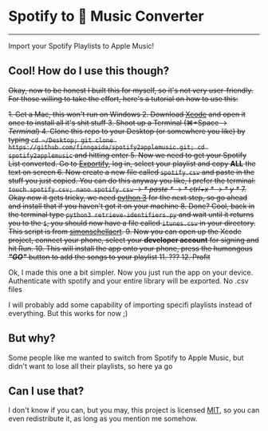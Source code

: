# Spotify to  Music Converter
------
Import your Spotify Playlists to Apple Music!

## Cool! How do I use this though?
~~Okay, now to be honest I built this for myself, so it's not very user-friendly. For those willing to take the effort, here's a tutorial on how to use this:~~

~~1. Get a Mac, this won't run on Windows
2. Download [Xcode](https://itunes.apple.com/de/app/xcode/id497799835?mt=12) and open it once to install all it's shit stuff
3. Shoot up a Terminal (⌘+Space → *Terminal*)
4. Clone this repo to your Desktop (or somewhere you like) by typing `cd ~/Desktop; git clone https://github.com/finngaida/spotify2applemusic.git; cd spotify2applemusic` and hitting enter
5. Now we need to get your Spotify List converted. Go to [Exportify](https://rawgit.com/watsonbox/exportify/master/exportify.html), log in, select your playlist and copy **ALL** the text on screen
6. Now create a new file called `spotify.csv` and paste in the stuff you just copied. You can do this anyway you like, I prefer the terminal: `touch spotify.csv; nano spotify.csv` → _* paste *_ → _* ctrl+x *_ → _* y *_
7. Okay now it gets tricky, we need [python 3](https://www.python.org/downloads/mac-osx/) for the next step, so go ahead and install that if you haven't got it on your machine
8. Done? Cool, back in the terminal type `python3 retrieve-identifiers.py` and wait until it returns you to the `$`, you should now have a file called `itunes.csv` in your directory. This script is from [simonschellaert](https://github.com/simonschellaert/spotify2am).
9. Now you can open up the Xcode project, connect your phone, select your **developer account** for signing and hit Run.
10. This will install the app onto your phone, press the humongous ***"GO"*** button to add the songs to your playlist
11. ???
12. Profit~~

Ok, I made this one a bit simpler. Now you just run the app on your device. Authenticate with spotify and your entire library will be exported. No .csv files

I will probably add some capability of importing specifi playlists instead of everything. But this works for now ;)

## But why?
Some people like me wanted to switch from Spotify to Apple Music, but didn't want to lose all their playlists, so here ya go

## Can I use that?
I don't know if you can, but you may, this project is licensed [MIT](LICENSE), so you can even redistribute it, as long as you mention me somehow.
